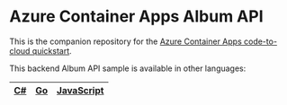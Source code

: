 # Azure Container Apps Album API

This is the companion repository for the [Azure Container Apps code-to-cloud quickstart]().

This backend Album API sample is available in other languages:

| [C#](https://github.com/azure-samples/containerapps-albumapi-csharp) | [Go](https://github.com/azure-samples/containerapps-albumapi-go) | [JavaScript](https://github.com/azure-samples/containerapps-albumapi-javascript) |
| -------------------------------------------------------------------- | ---------------------------------------------------------------- | ------------------------------------------------------------------------ |
